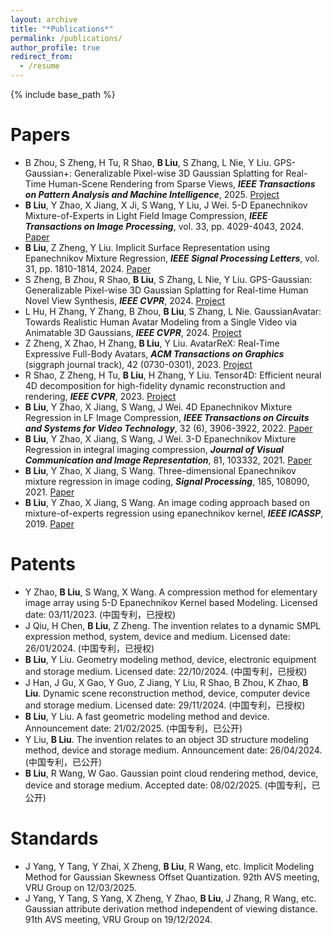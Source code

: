 ```yaml
---
layout: archive
title: "*Publications*"
permalink: /publications/
author_profile: true
redirect_from:
  - /resume
---
```



{% include base_path %}

Papers
======
* B Zhou, S Zheng, H Tu, R Shao, **B Liu**, S Zhang, L Nie, Y Liu. GPS-Gaussian+: Generalizable Pixel-wise 3D Gaussian Splatting for Real-Time Human-Scene Rendering from Sparse Views, ***IEEE Transactions on Pattern Analysis and Machine Intelligence***, 2025. [Project](https://yaourtb.github.io/GPS-Gaussian+/)
* **B Liu**, Y Zhao, X Jiang, X Ji, S Wang, Y Liu, J Wei. 5-D Epanechnikov Mixture-of-Experts in Light Field Image Compression, ***IEEE Transactions on Image Processing***, vol. 33, pp. 4029-4043, 2024. [Paper](https://ieeexplore.ieee.org/document/10577586)
* **B Liu**, Z Zheng, Y Liu. Implicit Surface Representation using Epanechnikov Mixture Regression, ***IEEE Signal Processing Letters***, vol. 31, pp. 1810-1814, 2024. [Paper](https://ieeexplore.ieee.org/document/10578302)
* S Zheng, B Zhou, R Shao, **B Liu**, S Zhang, L Nie, Y Liu. GPS-Gaussian: Generalizable Pixel-wise 3D Gaussian Splatting for Real-time Human Novel View Synthesis, ***IEEE CVPR***, 2024. [Project](https://shunyuanzheng.github.io/GPS-Gaussian/)
* L Hu, H Zhang, Y Zhang, B Zhou, **B Liu**, S Zhang, L Nie. GaussianAvatar: Towards Realistic Human Avatar Modeling from a Single Video via Animatable 3D Gaussians, ***IEEE CVPR***, 2024. [Project](https://huliangxiao.github.io/GaussianAvatar/)
* Z Zheng, X Zhao, H Zhang, **B Liu**, Y Liu. AvatarReX: Real-Time Expressive Full-Body Avatars, ***ACM Transactions on Graphics*** (siggraph journal track), 42 (0730-0301), 2023. [Project](https://liuyebin.com/AvatarRex/)
* R Shao, Z Zheng, H Tu, **B Liu**, H Zhang, Y Liu. Tensor4D: Efficient neural 4D decomposition for high-fidelity dynamic reconstruction and rendering, ***IEEE CVPR***, 2023. [Project](https://liuyebin.com/tensor4d/tensor4d.html)
* **B Liu**, Y Zhao, X Jiang, S Wang, J Wei. 4D Epanechnikov Mixture Regression in LF Image Compression, ***IEEE Transactions on Circuits and Systems for Video Technology***, 32 (6), 3906-3922, 2022. [Paper](https://ieeexplore.ieee.org/iel7/76/4358651/09513313.pdf)
* **B Liu**, Y Zhao, X Jiang, S Wang, J Wei. 3-D Epanechnikov Mixture Regression in integral imaging compression, ***Journal of Visual Communication and Image Representation***, 81, 103332, 2021. [Paper](https://www.sciencedirect.com/science/article/pii/S1047320321002170)
* **B Liu**, Y Zhao, X Jiang, S Wang. Three-dimensional Epanechnikov mixture regression in image coding, ***Signal Processing***, 185, 108090, 2021. [Paper](https://www.sciencedirect.com/science/article/pii/S0165168421001286)
* **B Liu**, Y Zhao, X Jiang, S Wang. An image coding approach based on mixture-of-experts regression using epanechnikov kernel, ***IEEE ICASSP***, 2019. [Paper](https://ieeexplore.ieee.org/abstract/document/8682374)



Patents
======
* Y Zhao, **B Liu**, S Wang, X Wang. A compression method for elementary image array using 5-D Epanechnikov Kernel based Modeling. Licensed date: 03/11/2023. (中国专利，已授权)
* J Qiu, H Chen, **B Liu**, Z Zheng. The invention relates to a dynamic SMPL expression method, system, device and medium. Licensed date: 26/01/2024. (中国专利，已授权)
* **B Liu**, Y Liu. Geometry modeling method, device, electronic equipment and storage medium. Licensed date: 22/10/2024. (中国专利，已授权)
* J Han, J Gu, X Gao, Y Guo, Z Jiang, Y Liu, R Shao, B Zhou, K Zhao, **B Liu**. Dynamic scene reconstruction method, device, computer device and storage medium. Licensed date: 29/11/2024. (中国专利，已授权)
* **B Liu**, Y Liu. A fast geometric modeling method and device. Announcement date: 21/02/2025. (中国专利，已公开)
* Y Liu, **B Liu**. The invention relates to an object 3D structure modeling method, device and storage medium. Announcement date: 26/04/2024. (中国专利，已公开)
* **B Liu**, R Wang, W Gao. Gaussian point cloud rendering method, device, device and storage medium. Accepted date: 08/02/2025. (中国专利，已公开)

Standards
======
* J Yang, Y Tang, Y Zhai, X Zheng, **B Liu**, R Wang, etc. Implicit Modeling Method for Gaussian Skewness Offset Quantization. 92th AVS meeting, VRU Group on 12/03/2025.
* J Yang, Y Tang, S Yang, X Zheng, Y Zhao, **B Liu**, J Zhang, R Wang, etc. Gaussian attribute derivation method independent of viewing distance. 91th AVS meeting, VRU Group on 19/12/2024.
